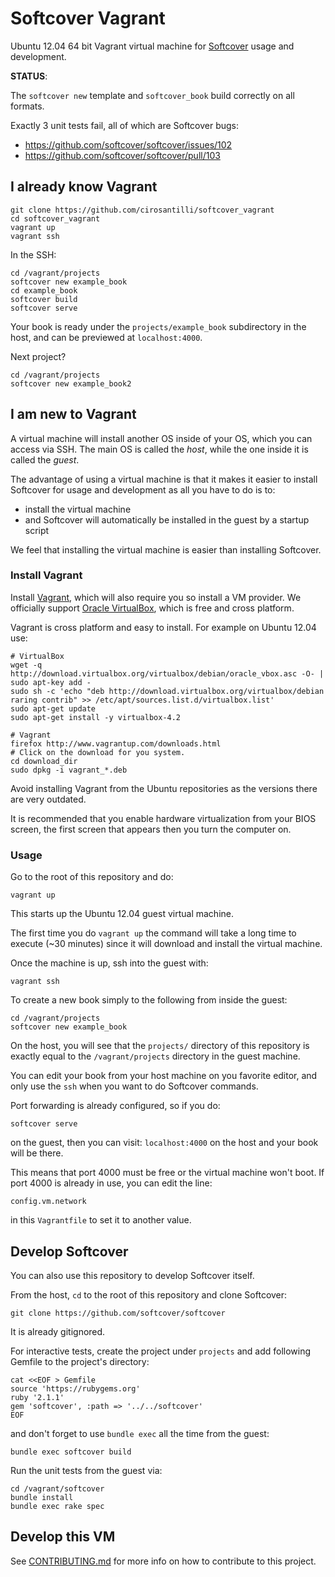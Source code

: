 # Softcover Vagrant

Ubuntu 12.04 64 bit Vagrant virtual machine for [Softcover](https://github.com/softcover/softcover) usage and development.

**STATUS**:

The `softcover new` template and `softcover_book` build correctly on all formats.

Exactly 3 unit tests fail, all of which are Softcover bugs:

- <https://github.com/softcover/softcover/issues/102>
- <https://github.com/softcover/softcover/pull/103>

## I already know Vagrant

    git clone https://github.com/cirosantilli/softcover_vagrant
    cd softcover_vagrant
    vagrant up
    vagrant ssh

In the SSH:

    cd /vagrant/projects
    softcover new example_book
    cd example_book
    softcover build
    softcover serve

Your book is ready under the `projects/example_book` subdirectory in the host, and can be previewed at `localhost:4000`.

Next project?

    cd /vagrant/projects
    softcover new example_book2

## I am new to Vagrant

A virtual machine will install another OS inside of your OS, which you can access via SSH. The main OS is called the *host*, while the one inside it is called the *guest*.

The advantage of using a virtual machine is that it makes it easier to install Softcover for usage and development as all you have to do is to:

- install the virtual machine
- and Softcover will automatically be installed in the guest by a startup script

We feel that installing the virtual machine is easier than installing Softcover.

### Install Vagrant

Install [Vagrant](http://www.vagrantup.com/), which will also require you so install a VM provider. We officially support [Oracle VirtualBox](https://www.virtualbox.org/), which is free and cross platform.

Vagrant is cross platform and easy to install. For example on Ubuntu 12.04 use:

    # VirtualBox
    wget -q http://download.virtualbox.org/virtualbox/debian/oracle_vbox.asc -O- | sudo apt-key add -
    sudo sh -c 'echo "deb http://download.virtualbox.org/virtualbox/debian raring contrib" >> /etc/apt/sources.list.d/virtualbox.list'
    sudo apt-get update
    sudo apt-get install -y virtualbox-4.2

    # Vagrant
    firefox http://www.vagrantup.com/downloads.html
    # Click on the download for you system.
    cd download_dir
    sudo dpkg -i vagrant_*.deb

Avoid installing Vagrant from the Ubuntu repositories as the versions there are very outdated.

It is recommended that you enable hardware virtualization from your BIOS screen, the first screen that appears then you turn the computer on.

### Usage

Go to the root of this repository and do:

    vagrant up

This starts up the Ubuntu 12.04 guest virtual machine.

The first time you do `vagrant up` the command will take a long time to execute (~30 minutes) since it will download and install the virtual machine.

Once the machine is up, ssh into the guest with:

    vagrant ssh

To create a new book simply to the following from inside the guest:

    cd /vagrant/projects
    softcover new example_book

On the host, you will see that the `projects/` directory of this repository is exactly equal to the `/vagrant/projects` directory in the guest machine.

You can edit your book from your host machine on you favorite editor, and only use the `ssh` when you want to do Softcover commands.

Port forwarding is already configured, so if you do:

    softcover serve

on the guest, then you can visit: `localhost:4000` on the host and your book will be there.

This means that port 4000 must be free or the virtual machine won't boot. If port 4000 is already in use, you can edit the line:

    config.vm.network

in this `Vagrantfile` to set it to another value.

## Develop Softcover

You can also use this repository to develop Softcover itself.

From the host, `cd` to the root of this repository and clone Softcover:

    git clone https://github.com/softcover/softcover

It is already gitignored.

For interactive tests, create the project under `projects` and add following Gemfile to the project's directory:

    cat <<EOF > Gemfile
    source 'https://rubygems.org'
    ruby '2.1.1'
    gem 'softcover', :path => '../../softcover'
    EOF

and don't forget to use `bundle exec` all the time from the guest:

    bundle exec softcover build

Run the unit tests from the guest via:

    cd /vagrant/softcover
    bundle install
    bundle exec rake spec

## Develop this VM

See [CONTRIBUTING.md](CONTRIBUTING.md) for more info on how to contribute to this project.
